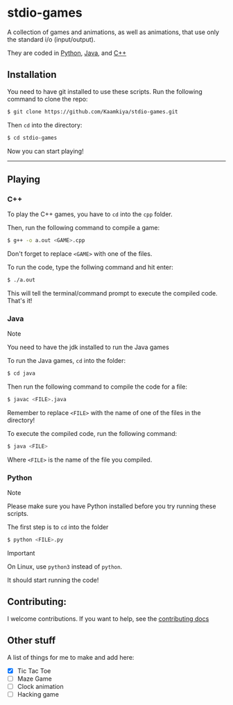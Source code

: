 # stdio-games

A collection of games and animations, as well as animations, that use only the standard i/o (input/output).

They are coded in [Python](https://docs.python.org/), [Java](https://java.com/), and [C++](https://devdocs.io/cpp/)

## Installation

You need to have git installed to use these scripts. Run the following command to clone the repo:

```bash
$ git clone https://github.com/Kaamkiya/stdio-games.git
```

Then `cd` into the directory:

```bash
$ cd stdio-games
```

Now you can start playing!

<hr/>

## Playing

### C++

To play the C++ games, you have to `cd` into the `cpp` folder. 

Then, run the following command to compile a game:

```bash
$ g++ -o a.out <GAME>.cpp
```

Don't forget to replace `<GAME>` with one of the files.

To run the code, type the follwing command and hit enter:

```bash
$ ./a.out
```

This will tell the terminal/command prompt to execute the compiled code. That's it!

### Java

> [!NOTE]
> You need to have the jdk installed to run the Java games

To run the Java games, `cd` into the folder:

```bash
$ cd java
```

Then run the following command to compile the code for a file:

```bash
$ javac <FILE>.java
```

Remember to replace `<FILE>` with the name of one of the files in the directory!

To execute the compiled code, run the following command:

```bash
$ java <FILE>
```

Where `<FILE>` is the name of the file you compiled. 

### Python

> [!NOTE]
> Please make sure you have Python installed before you try running these scripts.

The first step is to `cd` into the folder

```bash
$ python <FILE>.py
```

> [!IMPORTANT]
> On Linux, use `python3` instead of `python`.

It should start running the code!

## Contributing:

I welcome contributions. If you want to help, see the [contributing docs](.github/CONTRIBUTING.md)

## Other stuff

A list of things for me to make and add here:

* [x] Tic Tac Toe
* [ ] Maze Game
* [ ] Clock animation
* [ ] Hacking game
